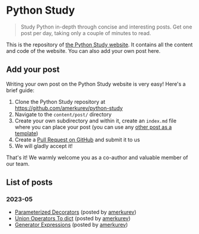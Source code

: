 # Python Study
> Study Python in-depth through concise and interesting posts. Get one post per day, taking only a couple of minutes to read.

This is the repository of [the Python Study website](https://python.study/). It contains all the content and code of the website. You can also add your own post here.

## Add your post

Writing your own post on the Python Study website is very easy! Here's a brief guide:

1. Clone the Python Study repository at https://github.com/amerkurev/python-study
2. Navigate to the ```content/post/``` directory
3. Create your own subdirectory and within it, create an ```index.md``` file where you can place your post (you can use any [other post as a template](https://github.com/amerkurev/python-study/tree/master/content/post))
4. Create a [Pull Request on GitHub](https://docs.github.com/en/pull-requests/collaborating-with-pull-requests/proposing-changes-to-your-work-with-pull-requests/creating-a-pull-request) and submit it to us
5. We will gladly accept it!

That's it! We warmly welcome you as a co-author and valuable member of our team.

## List of posts
### 2023-05
- [Parameterized Decorators](https://python.study/p/parameterized-decorators/) (posted by [amerkurev](https://github.com/amerkurev/))
- [Union Operators To dict](https://python.study/p/union-operators-to-dict/) (posted by [amerkurev](https://github.com/amerkurev/))
- [Generator Expressions](https://python.study/p/generator-expressions/) (posted by [amerkurev](https://github.com/amerkurev/))
